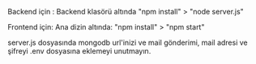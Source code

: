 Backend için : Backend klasörü altında "npm install" > "node server.js"

Frontend için: Ana dizin altında: "npm install" > "npm start"

server.js dosyasında mongodb url'inizi ve mail gönderimi, mail adresi ve şifreyi .env dosyasına eklemeyi unutmayın.

